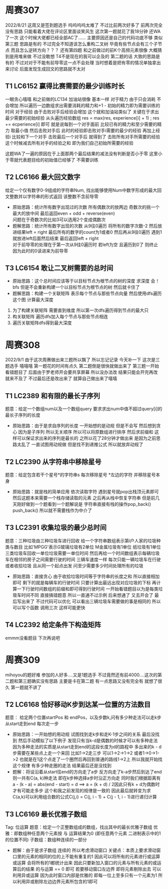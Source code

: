 # 周赛307
2022/8/21
这周又是签到题选手 呜呜呜呜太难了 不过比前两次好多了 前两次完全没有思路 只能看着大佬在评论区里面谈笑风生
这次第一题就花了我18分钟 还WA了一次 这个时候大佬都已经全部AC了......
主要原因还是自己的代码功底不够 类似第三题 思路是有的 不过完全不知道该怎么重构二叉树 毕竟有些节点会有三个子节点 而且怎么逆转方向？？？
还有第四题 和之前做过的前K个高频元素很像 大概猜到是用堆来做 不过没敢想 T4不是现在的我可以企及的 第二题的话 大致的思路是有的 不过对对于不能有前导零这一点不会处理 当时想着是把有零的情况单独拿出来讨论 后面发现生成回文的思路就不太对

## T1 LC6152 赢得比赛需要的最少训练时长
一眼贪心嘻嘻 和之前做的LC134 加油站很像 基本一样
对于精力 由于只会消耗 不会增加 所以遍历一边数组求出需要消耗的精力和+1 - 初始的精力即为需要训练的时间
对于经验 由于击败对手后经验会增加 这个就和加油站类似了 关键在于求出最少需要的初始经验
从头遍历经验数组 res = max(res, experience[i] + 1) ; res += ecperience[i] 即可 就是说每到一个对手面前 比较已有的精力和至少需要的精力 取最小值 然后击败对手后 此时的经验即击败对手i需要的最少的经验 再加上经验i 比较和下一个对手 击败最后一个对手后 就得到了 击败所有对手所需要的经验 这个时候减去所有对手的经验之和 即为我们自己初始所需要的经验 

这题WA了一遍的原因在于上面那两个最后结果的减法没有判断是否小于零 这里小于零就代表题目给的初始值已经够了 不需要训练

## T2 LC6166 最大回文数字
给定一个仅有数字0-9组成的字符串Num, 找出能够使用Num中数字形成的最大回文整数并以字符串的形式返回 该整数不含前导零 

- 原始思路：统计所有数字出现过的次数 所有偶数次的放两边 奇数次的挑一个最大的放中间 最后返回even + odd + reverse(even)  
问题在于奇数次的比如3可以选用2个变成偶数次 
- 题解思路：统计所有数字出现的次数 从9往0遍历 将所有的数字次数-2 然后放进结果left = right 最后所有的数字的count为1或者0 然后再从9往0遍历 遇到1就放进left后面然后结束 最后返回left + right  
对于前导零的处理在于第一次从9往0遍历时 若left为空 且遍历到0了 则终止 因为此时的0读进来为前导零

## T3 LC6154 敢让二叉树需要的总时间
- 原始思路：这个总时间应该等于以目标节点为根节点的树的深度 求深度 会！ bfs  但是不会重新构建一个以目标节点为根节点的树 然后就卡住了
- 题解思路：构建一个关联矩阵 表示每个节点与那些节点向量 然后使用dfs遍历这个图 计算最大深度
1. 为了构建关联矩阵 需要直到维度 所以第一次dfs遍历得到节点的最大只
2. 构关联矩阵 遍历dfs加入每个节点与那些节点相连
3. 遍历关联矩阵dfs得到最大深度


# 周赛308
2022/9/1
由于这次周赛做出来三题所以飘了 所以忘记记录  今天补一下
这次是三题选手 嘻嘻嘻 第一题花的时间有点久 第二题倒是很快就做出来了 第三题一开始看错题目了 后面由于罗老师开会要共享屏幕 所以没办法改 结果只能会开完再改 就来不及了 不过最后还是改出来了 就算自己做出来了嘻嘻

## T1 LC2389 和有限的最长子序列
题意：给定一个数组num以及一个数组query 要求求出num中值不超过query[i]的最长子序列的长度
- 原始思路：由于是求自序列的长度 一开始想的是动规 但是不会写 然后想到贪心 因为是子序列 所以无关顺序 所以可以将原数组进行排序 然后求前缀和 这样可以保证求出来的序列是最长的  之所以花了28分钟才做出来 是因为之前思路太乱了 一直试图用动规做 但是找不到递推公式 所以就放弃动规了

## T2 LC2390 从字符串中移除星号
题意：给定包含若干个星号*的字符串s 每次移除星号 *左边的字符 并移除星号本身
- 原始思路：就是栈的简单应用 依次读取字符 遇到星号就pop出栈顶元素即可 然后这题本来需要一个栈存储读取的元素 之后再从栈中恢复字符串 但是前几天刚好做到一个题看到一个题解说是 字符串直接有栈的操作pop_back() push_back() 所以就不需要栈作为中介了

## T3 LC2391 收集垃圾的最少总时间
题意：三种垃圾由三种垃圾车进行回收 给一个字符串数组表示第i户人家的垃圾种类与数目 比如'MPGG'表示G玻璃垃圾有2单位 M金属垃圾有1单位 纸垃圾有1单位
三类垃圾车回收一单位垃圾需要一单位时间 然后再给一个时间数组表示每辆垃圾车在相邻的房子之间需要行驶的时间 三辆车速度一样 每次只能一辆垃圾车在行驶或者收拾垃圾 且从同一个起点出发 问至少需要多少时间处理所有的垃圾
- 原始思路：直接贪心 由于收拾垃圾时间等于字符串的长度之和 所以直接相加即可 剩下的就是每辆车的行驶时间 只要计算出最远出现对应垃圾的下标 再计算一下行驶时间数组的前缀和即可得到行驶时间 一开始看错题目以为是每类垃圾车时间不同 直接搞错题意 所以一直通不过示例 后来想通了 又去开会了 最后写出来了 不过代码可以优化 可以看出三辆垃圾车需要做的事是相同的 所以可以写个函数 调用三次 这样可能更快

## T4 LC2392 给定条件下构造矩阵
emmm没看题目 下次再说吧


# 周赛309
mihoyou的题好难 参加的人好多....又是1题选手 不过竟然还有前4000....这次的第二题和第三题确实没有思路 主要是卡在第二题 有一点思路又没有完全有 就想了很久
第一题就不讲了
## T2 LC6168 恰好移动K步到达某一位置的方法数目
题意： 给定两个位置startPos 和 endPos，以及步数k,问有多少种走法可以走k步从start走到end 每次走一步
- 原始思路：一开始想的用动规 试图找到走k步和走K-1步之间的关系 最后没找到 然后手动模拟了以下例子 发现只有当k-d是偶数的时候才可以有多种走法 因为多种走法的实质是从start走到end的这段长度为d的路程中 多出来的k - d步需要在某些点上走一个来回 比如1->2走三步 可以1->2->1->2 或者1->0->1->2 也就是在1这个点走了一个圈然后再回到普通的路线1->2上 所以我就开始找这个规律 有多少种走圈的走法 结果最后还是没找到
- 题解：将设沿着从start往end的方向走了a步 反方向走了k-a步然后到达了end 则一共有C(a, k)种走法 即在k步种选择a步时沿正方向走 同时我们根据距离有 
a - (k - a) = abs(end - start) = d  ==> a = (k + d) / 2因此只有k + d为偶数时才有可能走多步 这个和我之前发现的规律是一致的
因此最后就转变为求C(a,k)可以利用组合数的公式C(j,i) = C(j, i - 1) + C(j - 1, i - 1)进行递归计算

## T3 LC6169 最长优雅子数组
Tag: 位运算
题意：给定一个正整数组成的数组，找出其中的最长优雅子数组
优雅：即数组种任意两个元素按 与 运算结果为0  (即任意两个元素 二进制表示中的1的位置不同)
子数组：数组种连续的一部分
- 题解：由于是求子数组 连续的 所以考虑滑动窗口
关键点：本质上要求滑动窗口里的元素的相同的位的上不能有重复的1 因此可以将所有的元素进行或运算 或运算 会将所有的1都统计出来 因此只要新加入窗口的元素与所有元素的或运算后的结果 的与运算 == 0 即可 若要移动窗口左边界 即将元素剔除出去 可以利用异或运算 因为此时窗口内部是优雅的 即每一位上至多只有一个元素为1 所以利用异或剔除左边边界元素所包含的1即可
 